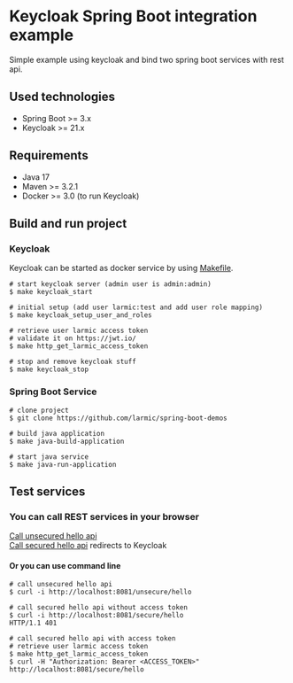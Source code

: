 # Keycloak Spring Boot integration example

Simple example using keycloak and bind two spring boot services with rest api.

## Used technologies

* Spring Boot >= 3.x
* Keycloak >= 21.x

## Requirements

* Java 17
* Maven >= 3.2.1
* Docker >= 3.0 (to run Keycloak)

## Build and run project

### Keycloak

Keycloak can be started as docker service by using [Makefile](Makefile).

```shell
# start keycloak server (admin user is admin:admin)
$ make keycloak_start

# initial setup (add user larmic:test and add user role mapping)
$ make keycloak_setup_user_and_roles

# retrieve user larmic access token
# validate it on https://jwt.io/
$ make http_get_larmic_access_token

# stop and remove keycloak stuff
$ make keycloak_stop
```

### Spring Boot Service

```shell
# clone project
$ git clone https://github.com/larmic/spring-boot-demos

# build java application 
$ make java-build-application

# start java service
$ make java-run-application
```

## Test services

### You can call REST services in your browser

[Call unsecured hello api](http://localhost:8081/unsecure/hello)  
[Call secured hello api](http://localhost:8081/secure/hello) redirects to Keycloak

#### Or you can use command line

```shell 
# call unsecured hello api
$ curl -i http://localhost:8081/unsecure/hello

# call secured hello api without access token
$ curl -i http://localhost:8081/secure/hello
HTTP/1.1 401

# call secured hello api with access token
# retrieve user larmic access token
$ make http_get_larmic_access_token
$ curl -H "Authorization: Bearer <ACCESS_TOKEN>" http://localhost:8081/secure/hello
```